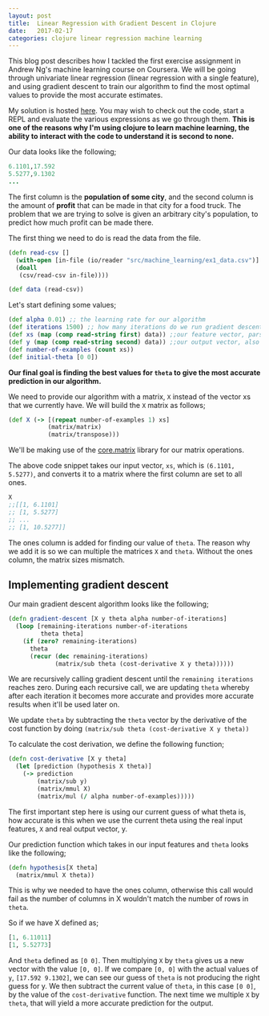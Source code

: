 ```yaml
---
layout: post
title:  Linear Regression with Gradient Descent in Clojure
date:	2017-02-17
categories: clojure linear regression machine learning
---
```


This blog post describes how I tackled the first exercise assignment in Andrew Ng's machine learning course on Coursera. We will be going through univariate linear regression (linear regression with a single feature), and using gradient descent to train our algorithm to find the most optimal values to provide the most accurate estimates.

My solution is hosted [here](https://github.com/c-j-j/clojure-machine-learning/blob/master/src/machine_learning/linear-regression.clj). You may wish to check out the code, start a REPL and evaluate the various expressions as we go through them. **This is one of the reasons why I'm using clojure to learn machine learning, the ability to interact with the code to understand it is second to none.**

Our data looks like the following;

```ruby
6.1101,17.592
5.5277,9.1302
...
```

The first column is the **population of some city**, and the second column is the amount of **profit** that can be made in that city for a food truck. The problem that we are trying to solve is given an arbitrary city's population, to predict how much profit can be made there.

The first thing we need to do is read the data from the file.

```clojure
(defn read-csv []
  (with-open [in-file (io/reader "src/machine_learning/ex1_data.csv")]
  (doall
   (csv/read-csv in-file))))

(def data (read-csv))
```

Let's start defining some values;

```clojure
(def alpha 0.01) ;; the learning rate for our algorithm
(def iterations 1500) ;; how many iterations do we run gradient descent
(def xs (map (comp read-string first) data)) ;;our feature vector, parsed as numbers
(def y (map (comp read-string second) data)) ;;our output vector, also parsed as numbers
(def number-of-examples (count xs))
(def initial-theta [0 0])
```

**Our final goal is finding the best values for `theta` to give the most accurate prediction in our algorithm.**

We need to provide our algorithm with a matrix, `X` instead of the vector xs that we currently have. We will build the `X` matrix as follows;

```clojure
(def X (-> [(repeat number-of-examples 1) xs]
           (matrix/matrix)
           (matrix/transpose)))
```

We'll be making use of the [core.matrix](https://github.com/mikera/core.matrix) library for our matrix operations.

The above code snippet takes our input vector, `xs`, which is `(6.1101, 5.5277)`, and converts it to a matrix where the first column are set to all ones.

```clojure
X
;;[[1, 6.1101]
;; [1, 5.5277]
;; ...
;; [1, 10.5277]]
```

The ones column is added for finding our value of `theta`. The reason why we add it is so we can multiple the matrices `X` and `theta`. Without the ones column, the matrix sizes mismatch.

Implementing gradient descent
----
Our main gradient descent algorithm looks like the following;

```clojure
(defn gradient-descent [X y theta alpha number-of-iterations]
  (loop [remaining-iterations number-of-iterations
         theta theta]
    (if (zero? remaining-iterations)
      theta
      (recur (dec remaining-iterations)
             (matrix/sub theta (cost-derivative X y theta))))))
```

We are recursively calling gradient descent until the `remaining iterations` reaches zero. During each recursive call, we are updating `theta` whereby after each iteration it becomes more accurate and provides more accurate results when it'll be used later on.

We update `theta` by subtracting the `theta` vector by the derivative of the cost function by doing `(matrix/sub theta (cost-derivative X y theta))`

To calculate the cost derivation, we define the following function;

```clojure
(defn cost-derivative [X y theta]
  (let [prediction (hypothesis X theta)]
    (-> prediction
        (matrix/sub y)
        (matrix/mmul X)
        (matrix/mul (/ alpha number-of-examples)))))
```

The first important step here is using our current guess of what theta is, how accurate is this when we use the current theta using the real input features, `X` and real output vector, y.

Our prediction function which takes in our input features and `theta` looks like the following;

```clojure
(defn hypothesis[X theta]
  (matrix/mmul X theta))
```

This is why we needed to have the ones column, otherwise this call would fail as the number of columns in X wouldn't match the number of rows in `theta`.

So if we have X defined as;

```clojure
[1, 6.11011]  
[1, 5.52773]
```

And `theta` defined as `[0 0]`. Then multiplying `X` by `theta` gives us a new vector with the value `[0, 0]`. If we compare `[0, 0]` with the actual values of `y`, `[17.592 9.1302]`, we can see our guess of `theta` is not producing the right guess for y. We then subtract the current value of `theta`, in this case `[0 0]`, by the value of the `cost-derivative` function. The next time we multiple `X` by `theta`, that will yield a more accurate prediction for the output.
